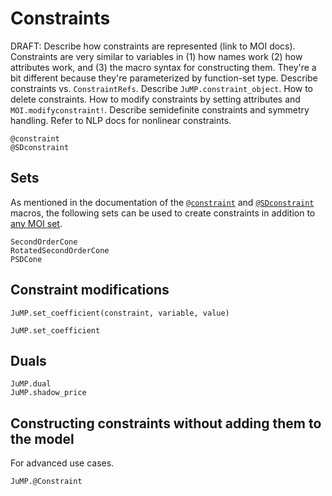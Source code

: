 Constraints
===========

DRAFT: Describe how constraints are represented (link to MOI docs). Constraints
are very similar to variables in (1) how names work (2) how attributes work, and
(3) the macro syntax for constructing them. They're a bit different because
they're parameterized by function-set type. Describe constraints vs.
`ConstraintRefs`. Describe `JuMP.constraint_object`. How to delete constraints.
How to modify constraints by setting attributes and `MOI.modifyconstraint!`.
Describe semidefinite constraints and symmetry handling. Refer to NLP docs for
nonlinear constraints.

```@docs
@constraint
@SDconstraint
```

## Sets

As mentioned in the documentation of the [`@constraint`](@ref) and
[`@SDconstraint`](@ref) macros, the following sets can be used to create
constraints in addition to [any MOI set](http://www.juliaopt.org/MathOptInterface.jl/v0.6.2/apireference.html#Sets-1).

```@docs
SecondOrderCone
RotatedSecondOrderCone
PSDCone
```

## Constraint modifications

`JuMP.set_coefficient(constraint, variable, value)`

```@docs
JuMP.set_coefficient
```

## Duals

```@docs
JuMP.dual
JuMP.shadow_price
```

## Constructing constraints without adding them to the model

For advanced use cases.

```@docs
JuMP.@Constraint
```
